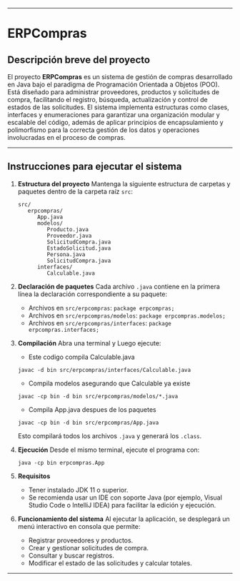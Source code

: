 
---

# ERPCompras

## Descripción breve del proyecto

El proyecto **ERPCompras** es un sistema de gestión de compras desarrollado en Java bajo el paradigma de Programación Orientada a Objetos (POO). Está diseñado para administrar proveedores, productos y solicitudes de compra, facilitando el registro, búsqueda, actualización y control de estados de las solicitudes. El sistema implementa estructuras como clases, interfaces y enumeraciones para garantizar una organización modular y escalable del código, además de aplicar principios de encapsulamiento y polimorfismo para la correcta gestión de los datos y operaciones involucradas en el proceso de compras.

---

## Instrucciones para ejecutar el sistema

1. **Estructura del proyecto**
   Mantenga la siguiente estructura de carpetas y paquetes dentro de la carpeta raíz `src`:

   ```
   src/
      erpcompras/
         App.java
         modelos/
            Producto.java
            Proveedor.java
            SolicitudCompra.java
            EstadoSolicitud.java
            Persona.java
            SolicitudCompra.java
         interfaces/
            Calculable.java
   ```

2. **Declaración de paquetes**
   Cada archivo `.java` contiene en la primera línea la declaración correspondiente a su paquete:

   * Archivos en `src/erpcompras`:
     `package erpcompras;`
   * Archivos en `src/erpcompras/modelos`:
     `package erpcompras.modelos;`
   * Archivos en `src/erpcompras/interfaces`:
     `package erpcompras.interfaces;`

3. **Compilación**
   Abra una terminal y Luego ejecute:
   * Este codigo compila Calculable.java

   ```
   javac -d bin src/erpcompras/interfaces/Calculable.java
   ```
   * Compila modelos asegurando que Calculable ya existe
   ```
   javac -cp bin -d bin src/erpcompras/modelos/*.java
   ```
   * Compila App.java despues de los paquetes
   ```
   javac -cp bin -d bin src/erpcompras/App.java
   ```

   Esto compilará todos los archivos `.java` y generará los `.class`.

4. **Ejecución**
   Desde el mismo terminal, ejecute el programa con:

   ```
   java -cp bin erpcompras.App
   ```

5. **Requisitos**

   * Tener instalado JDK 11 o superior.
   * Se recomienda usar un IDE con soporte Java (por ejemplo, Visual Studio Code o IntelliJ IDEA) para facilitar la edición y ejecución.

6. **Funcionamiento del sistema**
   Al ejecutar la aplicación, se desplegará un menú interactivo en consola que permite:

   * Registrar proveedores y productos.
   * Crear y gestionar solicitudes de compra.
   * Consultar y buscar registros.
   * Modificar el estado de las solicitudes y calcular totales.

---
